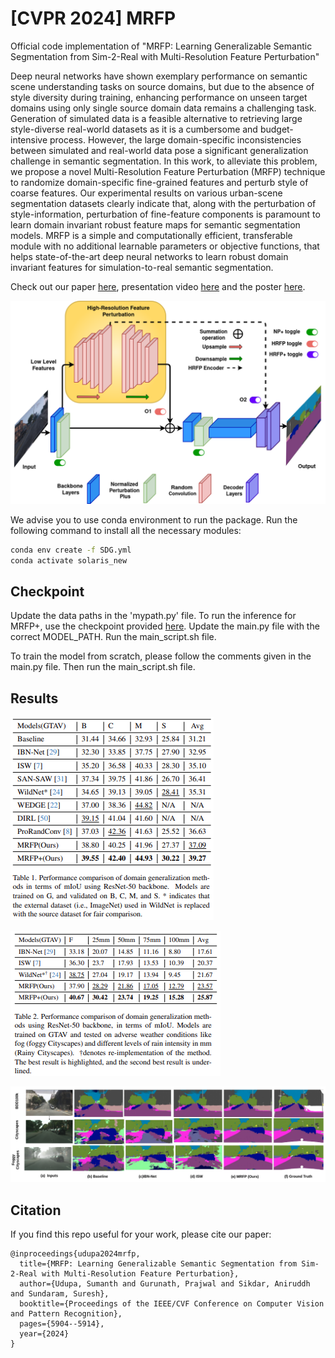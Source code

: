 # [CVPR 2024] MRFP
Official code implementation of "MRFP: Learning Generalizable Semantic Segmentation from Sim-2-Real with Multi-Resolution Feature Perturbation"

Deep neural networks have shown exemplary performance on semantic scene understanding tasks on source domains, but due to the absence of style diversity during training, enhancing performance on unseen target domains using only single source domain data remains a challenging task. Generation of simulated data is a feasible alternative to retrieving large style-diverse real-world datasets as it is a cumbersome and budget-intensive process. However, the large domain-specific inconsistencies between simulated and real-world data pose a significant generalization challenge in semantic segmentation. In this work, to alleviate this problem, we propose a novel Multi-Resolution Feature Perturbation (MRFP) technique to randomize domain-specific fine-grained features and perturb style of coarse features. Our experimental results on various urban-scene segmentation datasets clearly indicate that, along with the perturbation of style-information, perturbation of fine-feature components is paramount to learn domain invariant robust feature maps for semantic segmentation models. MRFP is a simple and computationally efficient, transferable module with no additional learnable parameters or objective functions, that helps state-of-the-art deep neural networks to learn robust domain invariant features for simulation-to-real semantic segmentation.

Check out our paper [here](https://openaccess.thecvf.com/content/CVPR2024/papers/Udupa_MRFP_Learning_Generalizable_Semantic_Segmentation_from_Sim-2-Real_with_Multi-Resolution_Feature_CVPR_2024_paper.pdf), presentation video [here](https://www.youtube.com/watch?v=63sYr5LoHvo) and the poster [here](https://cvpr.thecvf.com/media/PosterPDFs/CVPR%202024/29708.png?t=1717342777.2902172).

![MRFP_based_architecture](https://github.com/airl-iisc/MRFP/blob/main/pngs/arch.png)

We advise you to use conda environment to run the package. Run the following command to install all the necessary modules:

```sh
conda env create -f SDG.yml 
conda activate solaris_new
```
## Checkpoint
Update the data paths in the 'mypath.py' file.
To run the inference for MRFP+, use the checkpoint provided [here](https://drive.google.com/file/d/1lYDR4bjBUmrUqyTZDpLJDZTRzBiCgtC2/view?usp=sharing). Update the main.py file with the correct MODEL_PATH. Run the main_script.sh file.


To train the model from scratch, please follow the comments given in the main.py file. Then run the main_script.sh file.

## Results
![Main Results](https://github.com/airl-iisc/MRFP/blob/main/pngs/mrfp_maintable.png)


![Adverse Weather Results](https://github.com/airl-iisc/MRFP/blob/main/pngs/mrfp_table2.png)

![Qualitative_results](https://github.com/airl-iisc/MRFP/blob/main/pngs/Screenshot_final.png)


## Citation 

If you find this repo useful for your work, please cite our paper:

```shell
@inproceedings{udupa2024mrfp,
  title={MRFP: Learning Generalizable Semantic Segmentation from Sim-2-Real with Multi-Resolution Feature Perturbation},
  author={Udupa, Sumanth and Gurunath, Prajwal and Sikdar, Aniruddh and Sundaram, Suresh},
  booktitle={Proceedings of the IEEE/CVF Conference on Computer Vision and Pattern Recognition},
  pages={5904--5914},
  year={2024}
}
```

